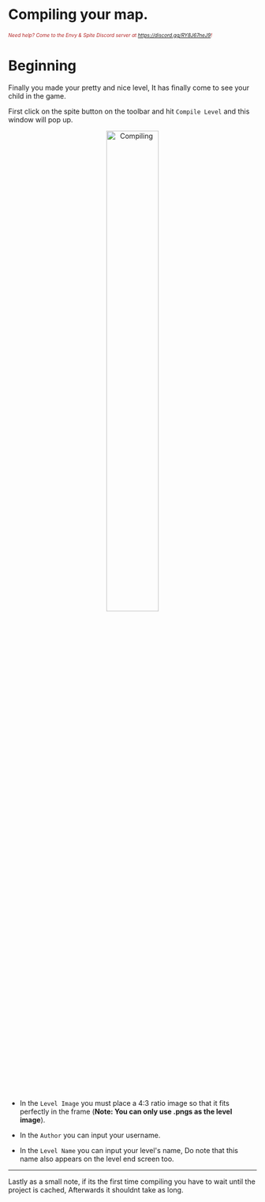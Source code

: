 # Compiling your map.
<i><span style="color:FireBrick; font-size:10px;">Need help? Come to the Envy & Spite Discord server at <a href="https://discord.gg/RY8J67neJ9">https://discord.gg/RY8J67neJ9</a>!</span></i>

# Beginning

Finally you made your pretty and nice level, It has finally come to see your child in the game.

First click on the spite button on the toolbar and hit `Compile Level` and this window will pop up.

<div style="text-align: center;">
	<figure>
		<img src="https://github.com/layzyidiot/e-sw/blob/main/images/compile1.png?raw=true" alt="Compiling" width="50%" height="50%">
	</figure>
</div>

* In the `Level Image` you must place a 4:3 ratio image so that it fits perfectly in the frame (**Note: You can only use .pngs as the level image**).

* In the `Author` you can input your username.

* In the `Level Name` you can input your level's name, Do note that this name also appears on the level end screen too.

--- 

Lastly as a small note, if its the first time compiling you have to wait until the project is cached, Afterwards it shouldnt take as long.